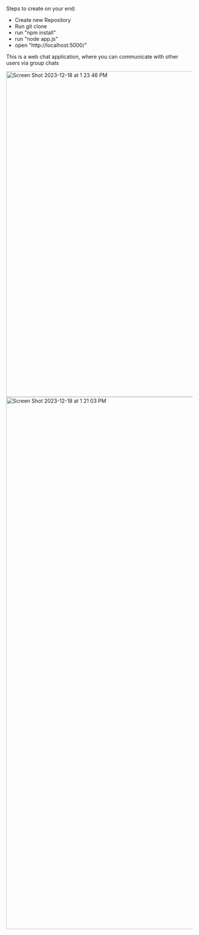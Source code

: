 Steps to create on your end:
 - Create new Repository
 - Run git clone
 - run "npm install"
 - run "node app.js"
 - open "http://localhost:5000/"

This is a web chat application, where you can communicate with other users via group chats

<img width="880" alt="Screen Shot 2023-12-18 at 1 23 46 PM" src="https://github.com/meghbhvsr/webchatapp/assets/28023754/dcae99d7-bfe0-4a70-9051-27088606316a">
<img width="1438" alt="Screen Shot 2023-12-18 at 1 21 03 PM" src="https://github.com/meghbhvsr/webchatapp/assets/28023754/a47deaf6-b955-4b4d-8d5e-fceb9ef01347">
